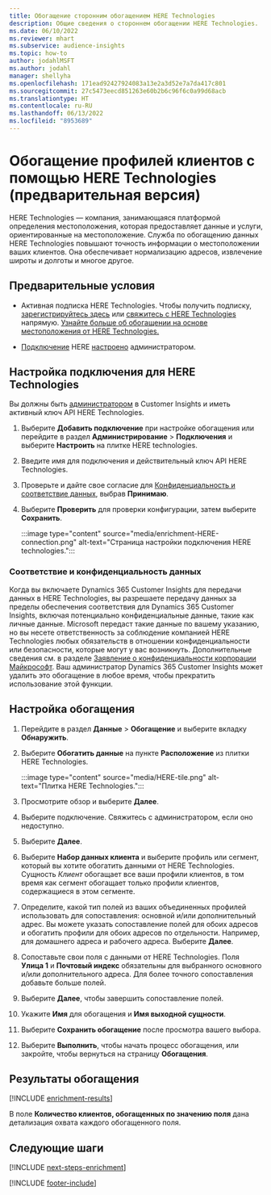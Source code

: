 ```yaml
---
title: Обогащение сторонним обогащением HERE Technologies
description: Общие сведения о стороннем обогащении HERE Technologies.
ms.date: 06/10/2022
ms.reviewer: mhart
ms.subservice: audience-insights
ms.topic: how-to
author: jodahlMSFT
ms.author: jodahl
manager: shellyha
ms.openlocfilehash: 171ead92427924083a13e2a3d52e7a7da417c801
ms.sourcegitcommit: 27c5473eecd851263e60b2b6c96f6c0a99d68acb
ms.translationtype: HT
ms.contentlocale: ru-RU
ms.lasthandoff: 06/13/2022
ms.locfileid: "8953689"
---
```

# <a name="enrichment-of-customer-profiles-with-here-technologies-preview"></a>Обогащение профилей клиентов с помощью HERE Technologies (предварительная версия)

HERE Technologies — компания, занимающаяся платформой определения местоположения, которая предоставляет данные и услуги, ориентированные на местоположение. Служба по обогащению данных HERE Technologies повышают точность информации о местоположении ваших клиентов. Она обеспечивает нормализацию адресов, извлечение широты и долготы и многое другое.

## <a name="prerequisites"></a>Предварительные условия

- Активная подписка HERE Technologies. Чтобы получить подписку, [зарегистрируйтесь здесь](https://developer.here.com/sign-up?utm_medium=referral&utm_source=Microsoft-Dynamics-CI&create=Freemium-Basic) или [свяжитесь с HERE Technologies](https://developer.here.com/help?utm_medium=referral&utm_source=Microsoft-Dynamics-CI#how-can-we-help-you) напрямую. [Узнайте больше об обогащении на основе местоположения от HERE Technologies.](https://developer.here.com/location-enrichment?cid=Dev-MicrosoftDynamics-DB-0-Dev-&utm_source=MicrosoftDynamics&utm_medium=referral&utm_campaign=Online_Dev_ReferralMicrosoft)

- [Подключение](connections.md) HERE [настроено](#configure-the-connection-for-here-technologies) администратором.

## <a name="configure-the-connection-for-here-technologies"></a>Настройка подключения для HERE Technologies

Вы должны быть [администратором](permissions.md#admin) в Customer Insights и иметь активный ключ API HERE Technologies.

1. Выберите **Добавить подключение** при настройке обогащения или перейдите в раздел **Администрирование** > **Подключения** и выберите **Настроить** на плитке HERE technologies.

1. Введите имя для подключения и действительный ключ API HERE Technologies.

1. Проверьте и дайте свое согласие для [Конфиденциальность и соответствие данных](#data-privacy-and-compliance), выбрав **Принимаю**.

1. Выберите **Проверить** для проверки конфигурации, затем выберите **Сохранить**.

   :::image type="content" source="media/enrichment-HERE-connection.png" alt-text="Страница настройки подключения HERE technologies.":::

### <a name="data-privacy-and-compliance"></a>Соответствие и конфиденциальность данных

Когда вы включаете Dynamics 365 Customer Insights для передачи данных в HERE Technologies, вы разрешаете передачу данных за пределы обеспечения соответствия для Dynamics 365 Customer Insights, включая потенциально конфиденциальные данные, такие как личные данные. Microsoft передаст такие данные по вашему указанию, но вы несете ответственность за соблюдение компанией HERE Technologies любых обязательств в отношении конфиденциальности или безопасности, которые могут у вас возникнуть. Дополнительные сведения см. в разделе [Заявление о конфиденциальности корпорации Майкрософт](https://go.microsoft.com/fwlink/?linkid=396732).
Ваш администратор Dynamics 365 Customer Insights может удалить это обогащение в любое время, чтобы прекратить использование этой функции.

## <a name="configure-the-enrichment"></a>Настройка обогащения

1. Перейдите в раздел **Данные** > **Обогащение** и выберите вкладку **Обнаружить**.

1. Выберите **Обогатить данные** на пункте **Расположение** из плитки HERE Technologies.

   :::image type="content" source="media/HERE-tile.png" alt-text="Плитка HERE Technologies.":::

1. Просмотрите обзор и выберите **Далее**.

1. Выберите подключение. Свяжитесь с администратором, если оно недоступно.

1. Выберите **Далее**.

1. Выберите **Набор данных клиента** и выберите профиль или сегмент, который вы хотите обогатить данными от HERE Technologies. Сущность *Клиент* обогащает все ваши профили клиентов, в том время как сегмент обогащает только профили клиентов, содержащиеся в этом сегменте.

1. Определите, какой тип полей из ваших объединенных профилей использовать для сопоставления: основной и/или дополнительный адрес. Вы можете указать сопоставление полей для обоих адресов и обогатить профили для обоих адресов по отдельности. Например, для домашнего адреса и рабочего адреса. Выберите **Далее**.

1. Сопоставьте свои поля с данными от HERE Technologies. Поля **Улица 1** и **Почтовый индекс** обязательны для выбранного основного и/или дополнительного адреса. Для более точного сопоставления добавьте больше полей.

1. Выберите **Далее**, чтобы завершить сопоставление полей.

1. Укажите **Имя** для обогащения и **Имя выходной сущности**.

1. Выберите **Сохранить обогащение** после просмотра вашего выбора.

1. Выберите **Выполнить**, чтобы начать процесс обогащения, или закройте, чтобы вернуться на страницу **Обогащения**.

## <a name="enrichment-results"></a>Результаты обогащения

[!INCLUDE [enrichment-results](includes/enrichment-results.md)]

В поле **Количество клиентов, обогащенных по значению поля** дана детализация охвата каждого обогащенного поля.

## <a name="next-steps"></a>Следующие шаги

[!INCLUDE [next-steps-enrichment](includes/next-steps-enrichment.md)]

[!INCLUDE [footer-include](includes/footer-banner.md)]

